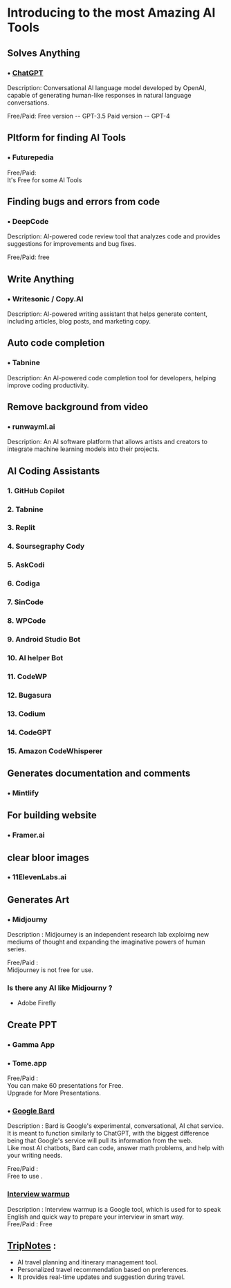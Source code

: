 # Introducing to the most Amazing AI Tools

## Solves Anything

### • [ChatGPT](https://chat.openai.com/)

Description: Conversational AI language model developed by OpenAI, capable of generating human-like responses in natural language conversations.

Free/Paid: 
Free version -- GPT-3.5
Paid version -- GPT-4
<br>

## Pltform for finding AI Tools 
### • Futurepedia
Free/Paid: <br>
It's Free for some AI Tools

## Finding bugs and errors from code
### • DeepCode

Description: AI-powered code review tool that analyzes code and provides suggestions for improvements and bug fixes.

Free/Paid:
free

##  Write Anything
### • Writesonic / Copy.AI

Description: AI-powered writing assistant that helps generate content, including articles, blog posts, and marketing copy.

## Auto code completion
### • Tabnine

Description: An AI-powered code completion tool for developers, helping improve coding productivity.

## Remove background from video
### • runwayml.ai

Description: An AI software platform that allows artists and creators to integrate machine learning models into their projects.


## AI Coding Assistants

### 1. GitHub Copilot
### 2. Tabnine
### 3. Replit
### 4. Soursegraphy Cody
### 5. AskCodi
### 6. Codiga
### 7. SinCode
### 8. WPCode
### 9. Android Studio Bot
### 10. AI helper Bot
### 11. CodeWP
### 12. Bugasura
### 13. Codium
### 14. CodeGPT
### 15. Amazon CodeWhisperer

## Generates documentation and comments
### • Mintlify

## For building website
### • Framer.ai

## clear bloor images
### • 11ElevenLabs.ai



## Generates Art
### • Midjourny 

Description : Midjourney is an independent research lab exploirng new mediums of thought and expanding the imaginative powers of human series.

Free/Paid : <br>
Midjourney is not free for use.

### Is there any AI like Midjourny ?
* Adobe Firefly


## Create PPT
### • Gamma App
### • Tome.app

Free/Paid :
<br>
You can make 60 presentations for Free. <br>
Upgrade for More Presentations.


### • [Google Bard](https://bard.google.com/)

Description : Bard is Google's experimental, conversational, AI chat service. It is meant to function similarly to ChatGPT, with the biggest difference being that Google's service will pull its information from the web. 
<br>
Like most AI chatbots, Bard can code, answer math problems, and help with your writing needs.

Free/Paid :
<br>
Free to use .


### [Interview warmup](https://grow.google/certificates/interview-warmup/)

Description : Interview warmup is a Google tool, which is used for to speak English and quick way to prepare your interview in smart way.
<br>
Free/Paid : Free

## [TripNotes](https://topai.tools/t/tripnotes-ai) :
- AI travel planning and itinerary management tool.
- Personalized travel recommendation based on preferences.
- It provides real-time updates and suggestion during travel.
